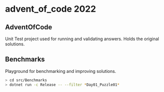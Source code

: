 # advent_of_code 2022

## AdventOfCode

Unit Test project used for running and validating answers. Holds the original solutions.

## Benchmarks

Playground for benchmarking and improving solutions.

```bash
> cd src/Benchmarks
> dotnet run -c Release -- --filter *Day01_Puzzle01*
```
